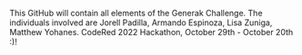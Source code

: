 This GitHub will contain all elements of the Generak Challenge. The individuals involved are Jorell Padilla, Armando Espinoza, Lisa Zuniga, Matthew Yohanes. CodeRed 2022 Hackathon, October 29th - October 20th :)!